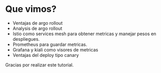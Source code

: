 <br>

# Que vimos?

- Ventajas de argo rollout
- Analysis de argo rollout
- Istio como services mesh para obtener metricas y manejar pesos en despliegues.
- Prometheus para guardar metricas.
- Grafana y kiali como visores de metricas
- Ventajas del deploy tipo canary


Gracias por realizar este tutorial.

